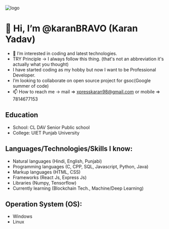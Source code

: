 ![logo](https://user-images.githubusercontent.com/77043443/193553031-add42aeb-63ba-4c8e-9eb3-5b5f315ccc26.png)

# 👋 Hi, I’m @karanBRAVO (Karan Yadav)

- 👀 I’m interested in coding and latest technologies.
- TRY Principle -> I always follow this thing. (that's not an abbreviation it's actually what you thought)
- I have started coding as my hobby but now I want to be Professional Developer.
- I’m looking to collaborate on open source project for gsoc(Google summer of code)
- 📫 How to reach me -> mail => xpresskaran98@gmail.com or mobile => 7814677153

## Education

- School: CL DAV Senior Public school
- College: UIET Punjab University

## Languages/Technologies/Skills I know:

- Natural languages (Hindi, English, Punjabi)
- Programming languages (C, CPP, SQL, Javascript, Python, Java)
- Markup languages (HTML, CSS)
- Frameworks (React Js, Express Js)
- Libraries (Numpy, Tensorflow)
- Currently learning (Blockchain Tech., Machine/Deep Learning)

## Operation System (OS):
- Windows
- Linux

